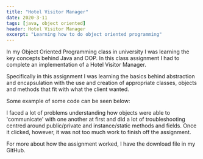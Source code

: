 ```yaml
---
title: "Hotel Visitor Manager"
date: 2020-3-11
tags: [java, object oriented]
header: Hotel Visitor Manager
excerpt: "Learning how to do object oriented programming"
---
```

In my Object Oriented Programming class in university I was learning the key
concepts behind Java and OOP. In this class assignment I had to complete an
implementation of a Hotel Visitor Manager.

Specifically in this assignment I was learning the basics behind abstraction
and encapsulation with the use and creation of appropriate classes, objects and
methods that fit with what the client wanted.

Some example of some code can be seen below:



I faced a lot of problems understanding how objects were able to 'communicate'
with one another at first and did a lot of troubleshooting centred around
public/private and instance/static methods and fields. Once it clicked, however,
it was not too much work to finish off the assignment.


For more about how the assignment worked, I have the download file in my
GitHub.
